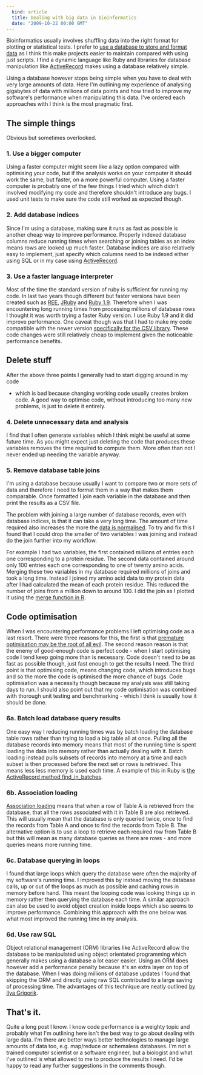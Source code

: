```yaml
---
  kind: article
  title: Dealing with big data in bioinformatics
  date: "2009-10-22 00:00 GMT"
---
```


Bioinformatics usually involves shuffling data into the right format for
plotting or statistical tests. I prefer to [use a database to store and format
data][database] as I think this make projects easier to maintain compared with
using just scripts. I find a dynamic language like Ruby and libraries for
database manipulation like [ActiveRecord][ar] makes using a database relatively
simple.

Using a database however stops being simple when you have to deal with very
large amounts of data. Here I'm outlining my experience of analysing gigabytes
of data with millions of data points and how tried to improve my software's
performance when manipulating this data. I've ordered each approaches with I
think is the most pragmatic first.

## The simple things

Obvious but sometimes overlooked.

### 1. Use a bigger computer

Using a faster computer might seem like a lazy option compared with optimising
your code, but if the analysis works on your computer it should work the same,
but faster, on a more powerful computer. Using a faster computer is probably
one of the few things I tried which which didn't involved modifying my code and
therefore shouldn't introduce any bugs. I used unit tests to make sure the code
still worked as expected though.

### 2. Add database indices

Since I'm using a database, making sure it runs as fast as possible is another
cheap way to improve performance. Properly indexed database columns reduce
running times when searching or joining tables as an index means rows are
looked up much faster. Database indices are also relatively easy to implement,
just specify which columns need to be indexed either using SQL or in my case
using [ActiveRecord][ar_index].

### 3. Use a faster language interpreter

Most of the time the standard version of ruby is sufficient for running my
code. In last two years though different but faster versions have been created
such as [REE][ree], [JRuby][jruby] and [Ruby 1.9][ruby19]. Therefore when I was
encountering long running times from processing millions of database rows I
thought it was worth trying a faster Ruby version. I use Ruby 1.9 and it did
improve performance. One caveat though was that I had to make my code
compatible with the newer version [specifically for the CSV library][csv].
These code changes were still relatively cheap to implement given the
noticeable performance benefits.

## Delete stuff

After the above three points I generally had to start digging around in my code
- which is bad because changing working code usually creates broken code. A
good way to optimise code, without introducing too many new problems, is just
to delete it entirely.

### 4. Delete unnecessary data and analysis

I find that I often generate variables which I think might be useful at some
future time. As you might expect just deleting the code that produces these
variables removes the time required to compute them. More often than not I
never ended up needing the variable anyway.

### 5. Remove database table joins

I'm using a database because usually I want to compare two or more sets of data
and therefore I need to format them in a way that makes them comparable. Once
formatted I join each variable in the database and then print the results as a
CSV file.

The problem with joining a large number of database records, even with database
indices, is that it can take a very long time. The amount of time required also
increases the more the [data is normalised][norm]. To try and fix this I found
that I could drop the smaller of two variables I was joining and instead do the
join further into my workflow.

For example I had two variables, the first contained millions of entries each
one corresponding to a protein residue. The second data contained around only
100 entries each one corresponding to one of twenty amino acids. Merging these
two variables in my database required millions of joins and took a long time.
Instead I joined my amino acid data to my protein data after I had calculated
the mean of each protein residue. This reduced the number of joins from a
million down to around 100. I did the join as I plotted it using the [merge
function in R][merge].

## Code optimisation

When I was encountering performance problems I left optimising code as a last
resort. There were three reasons for this, the first is that [premature
optimisation may be the root of all evil][premature]. The second reason reason
is that the enemy of good-enough code is perfect code - when I start optimising
code I tend keep going more than is necessary. Code doesn't need to be as fast
as possible though, just fast enough to get the results I need. The third point
is that optimising code, means changing code, which introduces bugs and so the
more the code is optimised the more chance of bugs. Code optimisation was a
necessity though because my analysis was still taking days to run. I should
also point out that my code optimisation was combined with thorough unit
testing and benchmarking - which I think is usually how it should be done.

### 6a. Batch load database query results

One easy way I reducing running times was by batch loading the database table
rows rather than trying to load a big table all at once. Pulling all the
database records into memory means that most of the running time is spent
loading the data into memory rather than actually dealing with it. Batch
loading instead pulls subsets of records into memory at a time and each subset
is then processed before the next set or rows is retrieved. This means less
less memory is used each time. A example of this in Ruby is [the ActiveRecord
method find_in_batches][batches]. 

### 6b. Association loading

[Association loading][assoc] means that when a row of Table A is retrieved from
the database, that all the rows associated with it in Table B are also
retrieved. This will usually mean that the database is only queried twice, once
to find the records from Table A and once to find the records from Table B. The
alternative option is to use a loop to retrieve each required row from Table B
but this will mean as many database queries as there are rows - and more
queries means more running time.

### 6c. Database querying in loops

I found that large loops which query the database were often the majority of my software's running time. I improved this by instead moving the database calls, up or out of the loops as much as possible and caching rows in memory before hand. This meant the looping code was looking things up in memory rather then querying the database each time. A similar approach can also be used to avoid object creation inside loops which also seems to improve performance. Combining this approach with the one below was what most improved the running time in my analysis.

### 6d. Use raw SQL

Object relational management (ORM) libraries like ActiveRecord allow the
database to be manipulated using object orientated programming which generally
makes using a database a lot easer easier. Using an ORM does however add a
performance penalty because it's an extra layer on top of the database. When I
was doing millions of database updates I found that skipping the ORM and
directly using raw SQL contributed to a large saving of processing time. The
advantages of this technique are neatly outlined [by Ilya Grigorik][ilya].

## That's it.

Quite a long post I know. I know code performance is a weighty topic and
probably what I'm outlining here isn't the best way to go about dealing with
large data. I'm there are better ways better technologies to manage large
amounts of data too, e.g. map/reduce or schemaless databases. I'm not a trained
computer scientist or a software engineer, but a biologist and what I've
outlined is what allowed to me to produce the results I need. I'd be happy to
read any further suggestions in the comments though.

[ar]: http://ar.rubyonrails.org/
[database]: /post/using-a-database/
[ar_index]: http://api.rubyonrails.org/classes/ActiveRecord/ConnectionAdapters/SchemaStatements.html#M001911
[ree]: http://www.rubyenterpriseedition.com/
[jruby]: http://jruby.org/
[ruby19]: http://www.ruby-lang.org/en/news/2009/07/20/ruby-1-9-1-p243-released/
[csv]: http://blog.grayproductions.net/articles/getting_code_ready_for_ruby_19
[norm]: http://en.wikipedia.org/wiki/Database_normalization
[merge]: http://rwiki.sciviews.org/doku.php?id=tips:data-frames:merge
[premature]: http://fetter.org/optimization.html
[batches]: http://archives.ryandaigle.com/articles/2009/2/23/what-s-new-in-edge-rails-batched-find
[assoc]: http://guides.rubyonrails.org/active_record_querying.html#eager-loading-associations
[ilya]: http://www.igvita.com/2007/10/29/boosting-activerecord-performance/
